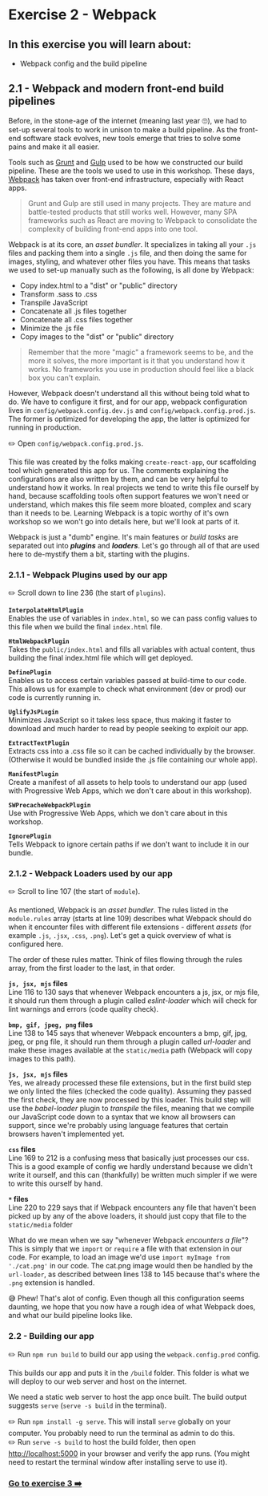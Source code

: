 # Exercise 2 - Webpack

## In this exercise you will learn about:

* Webpack config and the build pipeline

## 2.1 - Webpack and modern front-end build pipelines

Before, in the stone-age of the internet (meaning last year :roll_eyes:), we had to set-up several tools to work in unison to make a build pipeline. As the front-end software stack evolves, new tools emerge that tries to solve some pains and make it all easier.

Tools such as [Grunt](https://gruntjs.com/) and [Gulp](https://gulpjs.com/) used to be how we constructed our build pipeline. These are the tools we used to use in this workshop. These days, [Webpack](https://webpack.js.org/) has taken over front-end infrastructure, especially with React apps.

> Grunt and Gulp are still used in many projects. They are mature and battle-tested products that still works well. However, many SPA frameworks such as React are moving to Webpack to consolidate the complexity of building front-end apps into one tool.

Webpack is at its core, an _asset bundler_. It specializes in taking all your `.js` files and packing them into a single `.js` file, and then doing the same for images, styling, and whatever other files you have. This means that tasks we used to set-up manually such as the following, is all done by Webpack:

* Copy index.html to a "dist" or "public" directory
* Transform .sass to .css
* Transpile JavaScript
* Concatenate all .js files together
* Concatenate all .css files together
* Minimize the .js file
* Copy images to the "dist" or "public" directory

> Remember that the more "magic" a framework seems to be, and the more it solves, the more important is it that you understand how it works. No frameworks you use in production should feel like a black box you can't explain.

However, Webpack doesn't understand all this without being told what to do. We have to configure it first, and for our app, webpack configuration lives in `config/webpack.config.dev.js` and `config/webpack.config.prod.js`. The former is optimized for developing the app, the latter is optimized for running in production.

:pencil2: Open `config/webpack.config.prod.js`.

This file was created by the folks making `create-react-app`, our scaffolding tool which generated this app for us. The comments explaining the configurations are also written by them, and can be very helpful to understand how it works. In real projects we tend to write this file ourself by hand, because scaffolding tools often support features we won't need or understand, which makes this file seem more bloated, complex and scary than it needs to be. Learning Webpack is a topic worthy of it's own workshop so we won't go into details here, but we'll look at parts of it.

Webpack is just a "dumb" engine. It's main features or _build tasks_ are separated out into _**plugins**_ and _**loaders**_. Let's go through all of that are used here to de-mystify them a bit, starting with the plugins.

### 2.1.1 - Webpack Plugins used by our app

:pencil2: Scroll down to line 236 (the start of `plugins`).

**`InterpolateHtmlPlugin`**  
Enables the use of variables in `index.html`, so we can pass config values to this file when we build the final `index.html` file.

**`HtmlWebpackPlugin`**  
Takes the `public/index.html` and fills all variables with actual content, thus building the final index.html file which will get deployed.

**`DefinePlugin`**  
Enables us to access certain variables passed at build-time to our code. This allows us for example to check what environment (dev or prod) our code is currently running in.

**`UglifyJsPLugin`**  
Minimizes JavaScript so it takes less space, thus making it faster to download and much harder to read by people seeking to exploit our app.

**`ExtractTextPlugin`**  
Extracts css into a .css file so it can be cached individually by the browser. (Otherwise it would be bundled inside the .js file containing our whole app).

**`ManifestPlugin`**  
Create a manifest of all assets to help tools to understand our app (used with Progressive Web Apps, which we don't care about in this workshop).

**`SWPrecacheWebpackPlugin`**  
Use with Progressive Web Apps, which we don't care about in this workshop.

**`IgnorePlugin`**  
Tells Webpack to ignore certain paths if we don't want to include it in our bundle.

### 2.1.2 - Webpack Loaders used by our app

:pencil2: Scroll to line 107 (the start of `module`).

As mentioned, Webpack is an _asset bundler_. The rules listed in the `module.rules` array (starts at line 109) describes what Webpack should do when it encounter files with different file extensions - different _assets_ (for example `.js`, `.jsx`, `.css`, `.png`). Let's get a quick overview of what is configured here.

The order of these rules matter. Think of files flowing through the rules array, from the first loader to the last, in that order.

**`js, jsx, mjs` files**  
Line 116 to 130 says that whenever Webpack encounters a js, jsx, or mjs file, it should run them through a plugin called _eslint-loader_ which will check for lint warnings and errors (code quality check).

**`bmp, gif, jpeg, png` files**  
Line 138 to 145 says that whenever Webpack encounters a bmp, gif, jpg, jpeg, or png file, it should run them through a plugin called _url-loader_ and make these images available at the `static/media` path (Webpack will copy images to this path).

**`js, jsx, mjs` files**  
Yes, we already processed these file extensions, but in the first build step we only linted the files (checked the code quality). Assuming they passed the first check, they are now processed by this loader. This build step will use the _babel-loader_ plugin to _transpile_ the files, meaning that we compile our JavaScript code down to a syntax that we know all browsers can support, since we're probably using language features that certain browsers haven't implemented yet.

**`css` files**  
Line 169 to 212 is a confusing mess that basically just processes our css. This is a good example of config we hardly understand because we didn't write it ourself, and this can (thankfully) be written much simpler if we were to write this ourself by hand.

**`*` files**  
Line 220 to 229 says that if Webpack encounters any file that haven't been picked up by any of the above loaders, it should just copy that file to the `static/media` folder

What do we mean when we say "whenever Webpack _encounters a file_"? This is simply that we `import` or `require` a file with that extension in our code. For example, to load an image we'd use `import myImage from './cat.png'` in our code. The cat.png image would then be handled by the `url-loader`, as described between lines 138 to 145 because that's where the `.png` extension is handled.

:sweat_smile: Phew! That's alot of config. Even though all this configuration seems daunting, we hope that you now have a rough idea of what Webpack does, and what our build pipeline looks like.

### 2.2 - Building our app

:pencil2: Run `npm run build` to build our app using the `webpack.config.prod` config.

This builds our app and puts it in the `/build` folder. This folder is what we will deploy to our web server and host on the internet.

We need a static web server to host the app once built. The build output suggests `serve` (`serve -s build` in the terminal).

:pencil2: Run `npm install -g serve`. This will install `serve` globally on your computer. You probably need to run the terminal as admin to do this.  
:pencil2: Run `serve -s build` to host the build folder, then open [http://localhost:5000](http://localhost:5000) in your browser and verify the app runs. (You might need to restart the terminal window after installing serve to use it).

### [Go to exercise 3 :arrow_right:](./exercise_3.md)
